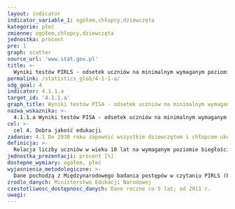 ```yaml
---
layout: indicator
indicator_variable_1: ogółem,chłopcy,dziewczęta
kategorie: płeć
zmienne: ogółem,chłopcy,dziewczęta
jednostka: procent
pre: 1
graph: scatter
source_url: 'www.stat.gov.pl'
title: >-
  Wyniki testów PIRLS - odsetek uczniów na minimalnym wymaganym poziomie osiągnięć w czytaniu
permalink: /statistics_glob/4-1-1-a/
sdg_goal: 4
indicator: 4.1.1.a
target_id: '4.1.1.a'
graph_title: Wyniki testów PISA - odsetek uczniów na minimalnym wymaganym poziomie osiągnięć w czytaniu
nazwa_wskaznika: >-
  4.1.1.a Wyniki testów PISA - odsetek uczniów na minimalnym wymaganym poziomie osiągnięć w czytaniu
cel: >-
  cel 4. Dobra jakość edukacji
zadanie: 4.1 Do 2030 roku zapewnić wszystkim dziewczętom i chłopcom ukończenie nieodpłatnej, sprawiedliwej, dobrej jakości edukacji na poziomie podstawowym i ponadpodstawowym prowadzącej do efektywnych wyników w nauce, zgodnie z czwartym celem
definicja: >-
  Relacja liczby uczniów w wieku 10 lat na wymaganym poziomie biegłości w czytaniu (minimum poziom drugi) do liczby uczniów w danej grupie wiekowej objętych badaniem.
jednostka_prezentacji: procent [%]
dostepne_wymiary: ogółem, płeć
wyjasnienia_metodologiczne: >-
  Dane pochodzą z Międzynarodowego badania postępów w czytaniu PIRLS (Progress in International Reading Literacy Study) PIRLS to badanie osiągnięć uczniów dziesięcioletnich w czytaniu tekstów literackich i użytkowych. Badanie jest organizowane przez Międzynarodowe Towarzystwo Oceniania Osiągnięć Szkolnych (IEA) i odbywa się w cyklu pięcioletnim od 2001 r. Za przygotowanie i przeprowadzenie badania w Polsce odpowiada Instytut Badań Edukacyjnych (na zlecenie Ministerstwa Edukacji Narodowej). Na podstawie otrzymanych wyników szacuje się poziom umiejętności ucznia. Najlepsi uczniowie osiągają poziom 5 (zdolność oddzielania informacji istotnych od nieistotnych, wyciąganie wniosków z przesłanek rozsianych w tekście, itd.), natomiast wyniki poniżej poziomu 2 - minimalnego poziomu kompetencji - wskazują na posiadanie jedynie bardzo podstawowych umiejętności (rozumienie tylko pojedynczych zdań). Dotychczas w Polsce przeprowadzono 3 edycje badania: w 2006 r., w 2011 r. oraz w 2016 r. W dwóch pierwszych edycjach badaniem objęto klasę trzecią szkoły podstawowej, natomiast w ostatniej udział wzięli uczniowie klasy czwartej. Zmiana klasy wynikała z reformy wieku obowiązku szkolnego w Polsce.
zrodlo_danych: Ministerstwo Edukacji Narodowej
czestotliwosc_dostępnosc_danych: Dane roczne co 5 lat; od 2011 r.
uwagi: 
---
```

